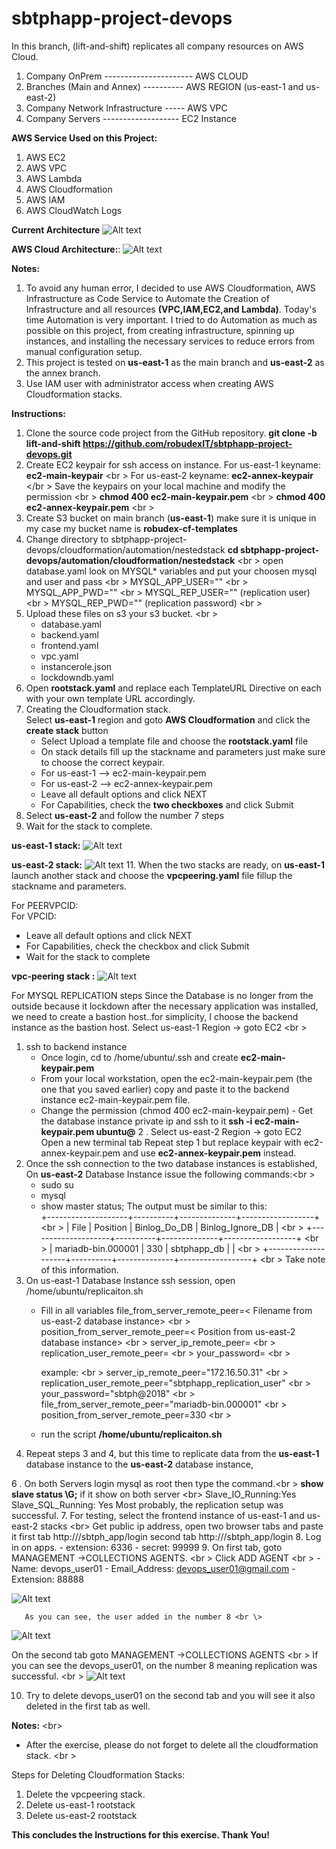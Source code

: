 # sbtphapp-project-devops

In this branch, (lift-and-shift) replicates all company resources on  AWS Cloud.

1. Company OnPrem ---------------------- AWS CLOUD
2. Branches (Main and Annex) ----------  AWS REGION (us-east-1 and us-east-2)
3. Company Network Infrastructure -----  AWS VPC
4. Company Servers -------------------   EC2 Instance


**AWS Service Used on this Project:**
1. AWS EC2
2. AWS VPC 
3. AWS Lambda
4. AWS Cloudformation 
5. AWS IAM 
6. AWS CloudWatch Logs

**Current Architecture**
![Alt text](sbtphapp_current_arch.png?raw=true "Title")

**AWS Cloud Architecture:**:
![Alt text](sbtphapp_aws_lift_and_shift_architecture.png?raw=true "Title")

**Notes:**
  1. To avoid any human error, I decided to use AWS Cloudformation, AWS Infrastructure as Code Service to Automate the Creation of Infrastructure and all resources **(VPC,IAM,EC2,and Lambda)**. Today's time Automation is very important. I tried to do  Automation as much as possible on this project, from creating infrastructure, spinning up  instances, and installing the necessary services to reduce errors from manual configuration setup.
  2. This project is tested on **us-east-1** as the main branch and **us-east-2** as the annex branch.
  3. Use IAM user with administrator access when creating AWS Cloudformation stacks.

 **Instructions:**
 1. Clone the source code project from the GitHub repository.
    **git clone -b  lift-and-shift  https://github.com/robudexIT/sbtphapp-project-devops.git** 
 2. Create EC2 keypair for ssh access on instance.
    For us-east-1  keyname: **ec2-main-keypair** <br \>
    For us-east-2  keyname: **ec2-annex-keypair** </br \>
    Save the keypairs on your local machine and modify the permission <br \>
      **chmod 400 ec2-main-keypair.pem** <br \>
      **chmod 400 ec2-annex-keypair.pem** <br \>
 4. Create S3 bucket on main branch (**us-east-1**) make sure it is unique in my case my bucket name is **robudex-cf-templates**
 5. Change directory to sbtphapp-project-devops/cloudformation/automation/nestedstack
    **cd sbtphapp-project-devops/automation/cloudformation/nestedstack** <br \>
    open database.yaml look on MYSQL* variables and put your choosen mysql and user and pass <br \>
        MYSQL_APP_USER="" <br \>
        MYSQL_APP_PWD=""  <br \>
        MYSQL_REP_USER="" (replication user) <br \>
        MYSQL_REP_PWD=""  (replication password) <br \>
 6. Upload these files on s3 your s3 bucket. <br \>
    - database.yaml 
    - backend.yaml
    - frontend.yaml
    - vpc.yaml 
    - instancerole.json
    - lockdowndb.yaml
 7. Open **rootstack.yaml** and replace each TemplateURL Directive on each with your own template URL accordingly.
 8. Creating the Cloudformation stack. <br />
    Select **us-east-1** region and goto **AWS Cloudformation** and click the **create stack** button <br />
    - Select Upload a template file  and choose the **rootstack.yaml** file
    - On stack details fill up the stackname and parameters just make sure to choose the correct keypair.
    - For us-east-1 --> ec2-main-keypair.pem
    - For us-east-2 --> ec2-annex-keypair.pem
    - Leave all default options and click NEXT
    - For Capabilities, check the **two checkboxes** and click Submit
 9. Select **us-east-2** and follow the number 7 steps
 10. Wait for the stack to complete.<br />

 **us-east-1 stack:**
 ![Alt text](primarystack.png?raw=true "Title")
 
**us-east-2 stack:**
 ![Alt text](backupstack.png?raw=true "Title")
 11. When the two stacks are ready, on **us-east-1** launch  another stack and choose the **vpcpeering.yaml** file fillup the stackname and parameters.
 

 For PEERVPCID: <VPCID of us-east-2> <br />
 For VPCID: <VPCID of us-east-1>
 - Leave all default options and click NEXT
 - For Capabilities, check the checkbox and click Submit
 - Wait for the stack to complete

 **vpc-peering stack :**
  ![Alt text](vpcpeeringstack.png?raw=true "Title")

 For MYSQL REPLICATION steps
    Since the Database is no longer from the outside because it lockdown after  the necessary application was installed, we need to create a bastion host..for simplicity,  I  choose the backend instance as the bastion host.
   Select us-east-1 Region -> goto EC2 <br \>
   1. ssh to backend instance 
      - Once login, cd to /home/ubuntu/.ssh and create  **ec2-main-keypair.pem**
      - From your local workstation, open the  ec2-main-keypair.pem (the one that you saved earlier) copy and paste it to the backend instance  ec2-main-keypair.pem file.
      - Change the permission (chmod 400  ec2-main-keypair.pem)      - Get the database instance private ip and ssh to it 
        **ssh -i ec2-main-keypair.pem ubuntu@<datababse-private-ip>**
  2 . Select us-east-2 Region -> goto EC2 <br>
       Open a new terminal tab
       Repeat step 1 but replace keypair with ec2-annex-keypair.pem and use **ec2-annex-keypair.pem** instead.
  3. Once the ssh connection to the two database instances is established, On **us-east-2** Database Instance issue the following commands:<br \>
       - sudo su
       - mysql
       - show master status;
      The output must be similar to this: <br>
        +--------------------+----------+--------------+------------------+  <br \>
        | File               | Position | Binlog_Do_DB | Binlog_Ignore_DB |  <br \>
        +--------------------+----------+--------------+------------------+  <br \>
        | mariadb-bin.000001 |      330 | sbtphapp_db  |                  |  <br \>
        +--------------------+----------+--------------+------------------+  <br \>
        Take note of this information. <br>
 4.  On us-east-1 Database Instance ssh session,  open /home/ubuntu/replicaiton.sh 
      - Fill in all variables
        file_from_server_remote_peer=< Filename from us-east-2 database instance> <br \>
        position_from_server_remote_peer=< Position from us-east-2 database instance> <br \>
        server_ip_remote_peer=<us-east-2 database instance private ip> <br \>
        replication_user_remote_peer=<replication user> <br \>
        your_password=<replicationpassowrd> <br \>
      
        
        example: <br \>
        server_ip_remote_peer="172.16.50.31" <br \>
        replication_user_remote_peer="sbtphapp_replication_user" <br \>
        your_password="sbtph@2018" <br \>
        file_from_server_remote_peer="mariadb-bin.000001" <br \>
        position_from_server_remote_peer=330 <br \>
      - run the script
        **/home/ubuntu/replicaiton.sh**
 5.  Repeat steps 3 and 4, but this time to replicate data from the **us-east-1** database instance to the
        **us-east-2** database instance,

 6 . On both Servers login mysql as root then type the command.<br \>
       **show slave status \G;**
       if it show on both server <br\>
            Slave_IO_Running:Yes
            Slave_SQL_Running: Yes
       Most probably, the replication setup was successful.
7. For testing, select the frontend instance of us-east-1 and us-east-2 stacks <br\>
       Get public ip address, open two browser tabs and paste it
       first tab http://<us-east-1-frontend-public-ip>/sbtph_app/login
       second tab http://<us-east-2-frontend-public-ip>/sbtph_app/login
8. Log in on apps.
      - extension: 6336
      - secret: 99999
9. On first tab, goto MANAGEMENT ->COLLECTIONS AGENTS. <br \>
       Click ADD AGENT <br \>
          - Name: devops_user01
          - Email_Address: devops_user01@gmail.com
          - Extension: 88888
          
   ![Alt text](appinfirsttab01.png?raw=true "Title") 

       As you can see, the user added in the number 8 <br \>
   ![Alt text](appinfirsttab02.png?raw=true "Title")

  On the second tab  goto MANAGEMENT ->COLLECTIONS AGENTS <br \>
  If you can see the devops_user01, on the number 8 meaning replication was successful. <br \>
   ![Alt text](appinsecondtab.png.png?raw=true "Title")

 10. Try to delete devops_user01 on the second tab and you will see it also deleted in the first tab as well.

**Notes:** <br\>
  - After the exercise, please do not forget to delete all the cloudformation stack. <br \>

 Steps for Deleting Cloudformation Stacks:
 1. Delete the vpcpeering stack.
 2. Delete us-east-1 rootstack
 3. Delete us-east-2 rootstack

    
**This concludes the Instructions for this exercise. Thank You!** <br />    



       

 
